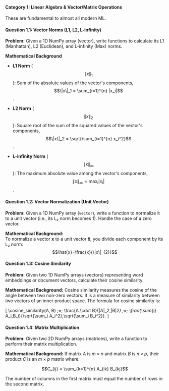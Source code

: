#### Category 1: Linear Algebra & Vector/Matrix Operations  
These are fundamental to almost all modern ML.

#### Question 1.1: Vector Norms (L1, L2, L-infinity)  
**Problem:** Given a 1D NumPy array (vector), write functions to calculate its L1 (Manhattan), L2 (Euclidean), and L-infinity (Max) norms.

**Mathematical Background**  
- **L1 Norm** ($$\|x\|_1$$): Sum of the absolute values of the vector's components, $$\|x\|_1 = \sum_{i=1}^{n} |x_i|$$.

- **L2 Norm** ($$\|x\|_2$$): Square root of the sum of the squared values of the vector's components, $$\|x\|_2 = \sqrt{\sum_{i=1}^{n} x_i^2}$$.

- **L-infinity Norm** ($$\|x\|_\infty$$): The maximum absolute value among the vector's components, $$\|x\|_\infty = \max_i |x_i|$$.

#### Question 1.2: Vector Normalization (Unit Vector)

**Problem:** Given a 1D NumPy array (`vector`), write a function to normalize it to a unit vector (i.e., its L₂ norm becomes 1). Handle the case of a zero vector.

**Mathematical Background:**  
To normalize a vector **x** to a unit vector **x̂**, you divide each component by its L₂ norm:  
$$\hat{x}=\frac{x}{\|x\|_{2}}$$

#### Question 1.3: Cosine Similarity

**Problem:** Given two 1D NumPy arrays (vectors) representing word embeddings or document vectors, calculate their cosine similarity.

**Mathematical Background:** Cosine similarity measures the cosine of the angle between two non-zero vectors. It is a measure of similarity between two vectors of an inner product space.
The formula for cosine similarity is:

\[
\cosine\_similarity(A, B)
\;=\;
\frac{A \cdot B}{\|A\|_2\,\|B\|_2}
\;=\;
\frac{\sum_{i} A_i\,B_i}{\sqrt{\sum_i A_i^2}\,\sqrt{\sum_i B_i^2}}.
\]

#### Question 1.4: Matrix Multiplication

**Problem:** Given two 2D NumPy arrays (matrices), write a function to perform their matrix multiplication.

**Mathematical Background:**
If matrix $A$ is $m \times n$ and matrix $B$ is $n \times p$, their product $C$ is an $m \times p$ matrix where:

$$C_{ij} = \sum_{k=1}^{n} A_{ik} B_{kj}$$

The number of columns in the first matrix must equal the number of rows in the second matrix.




